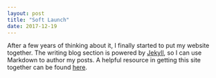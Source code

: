```yaml
---
layout: post
title: "Soft Launch"
date: 2017-12-19
---
```


After a few years of thinking about it, I finally started to put my website together. The writing blog section is powered by [Jekyll](http://jekyllrb.com), so I can use Markdown to author my posts. A helpful resource in getting this site together can be found [here](http://jmcglone.com/guides/github-pages/). 
